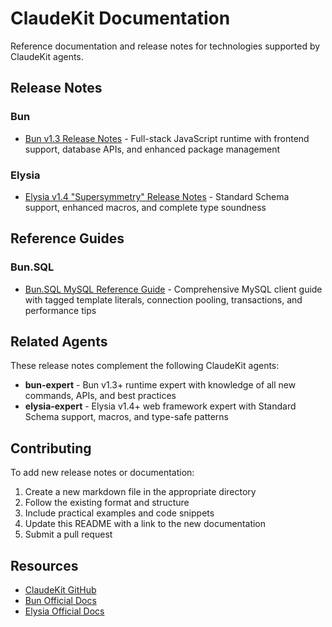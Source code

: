 # ClaudeKit Documentation

Reference documentation and release notes for technologies supported by ClaudeKit agents.

## Release Notes

### Bun
- [Bun v1.3 Release Notes](./releases/BUN_V1.3_RELEASE.md) - Full-stack JavaScript runtime with frontend support, database APIs, and enhanced package management

### Elysia
- [Elysia v1.4 "Supersymmetry" Release Notes](./releases/ELYSIA_V1.4_RELEASE.md) - Standard Schema support, enhanced macros, and complete type soundness

## Reference Guides

### Bun.SQL
- [Bun.SQL MySQL Reference Guide](./references/BUN_SQL_MYSQL_REFERENCE.md) - Comprehensive MySQL client guide with tagged template literals, connection pooling, transactions, and performance tips

## Related Agents

These release notes complement the following ClaudeKit agents:

- **bun-expert** - Bun v1.3+ runtime expert with knowledge of all new commands, APIs, and best practices
- **elysia-expert** - Elysia v1.4+ web framework expert with Standard Schema support, macros, and type-safe patterns

## Contributing

To add new release notes or documentation:

1. Create a new markdown file in the appropriate directory
2. Follow the existing format and structure
3. Include practical examples and code snippets
4. Update this README with a link to the new documentation
5. Submit a pull request

## Resources

- [ClaudeKit GitHub](https://github.com/zpaper-com/ClaudeKit)
- [Bun Official Docs](https://bun.sh/docs)
- [Elysia Official Docs](https://elysiajs.com)
